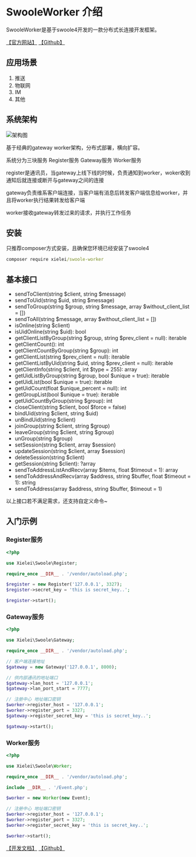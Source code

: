 # SwooleWorker 介绍

SwooleWorker是基于swoole4开发的一款分布式长连接开发框架。

[【官方网站】](http://www.github.com/xielei/swoole-worker) [【Github】](http://www.github.com/xielei/swoole-worker)

## 应用场景

1. 推送
2. 物联网
3. IM
4. 其他

## 系统架构

![架构图](https://www.ebcms.com/uploads/2021/04-27/6087c1f10c381.png)

基于经典的gateway worker架构，分布式部署，横向扩容。

系统分为三块服务 Register服务 Gateway服务 Worker服务

register是通讯员，当gateway上线下线的时候，负责通知到worker，woker收到通知后就连接或断开与gateway之间的连接

gateway负责维系客户端连接，当客户端有消息后转发客户端信息给worker，并且将worker执行结果转发给客户端

worker接收gateway转发过来的请求，并执行工作任务

## 安装

只推荐composer方式安装，且确保您环境已经安装了swoole4

``` cmd
composer require xielei/swoole-worker
```

## 基本接口

* sendToClient(string $client, string $message)
* sendToUid(string $uid, string $message)
* sendToGroup(string $group, string $message, array $without_client_list = [])
* sendToAll(string $message, array $without_client_list = [])
* isOnline(string $client)
* isUidOnline(string $uid): bool
* getClientListByGroup(string $group, string $prev_client = null): iterable
* getClientCount(): int
* getClientCountByGroup(string $group): int
* getClientList(string $prev_client = null): iterable
* getClientListByUid(string $uid, string $prev_client = null): iterable
* getClientInfo(string $client, int $type = 255): array
* getUidListByGroup(string $group, bool $unique = true): iterable
* getUidList(bool $unique = true): iterable
* getUidCount(float $unique_percent = null): int
* getGroupList(bool $unique = true): iterable
* getUidCountByGroup(string $group): int
* closeClient(string $client, bool $force = false)
* bindUid(string $client, string $uid)
* unBindUid(string $client)
* joinGroup(string $client, string $group)
* leaveGroup(string $client, string $group)
* unGroup(string $group)
* setSession(string $client, array $session)
* updateSession(string $client, array $session)
* deleteSession(string $client)
* getSession(string $client): ?array
* sendToAddressListAndRecv(array $items, float $timeout = 1): array
* sendToAddressAndRecv(array $address, string $buffer, float $timeout = 1): string
* sendToAddress(array $address, string $buffer, $timeout = 1)

以上接口若不满足需求，还支持自定义命令~

## 入门示例

### Register服务

``` php
<?php

use Xielei\Swoole\Register;

require_once __DIR__ . '/vendor/autoload.php';

$register = new Register('127.0.0.1', 3327);
$register->secret_key = 'this is secret_key..';

$register->start();
```

### Gateway服务

```php
<?php

use Xielei\Swoole\Gateway;

require_once __DIR__ . '/vendor/autoload.php';

// 客户端连接地址
$gateway = new Gateway('127.0.0.1', 8000);

// 供内部通讯的地址端口
$gateway->lan_host = '127.0.0.1';
$gateway->lan_port_start = 7777;

// 注册中心 地址端口密钥
$worker->register_host = '127.0.0.1';
$worker->register_port = 3327;
$gateway->register_secret_key = 'this is secret_key..';

$gateway->start();
```

### Worker服务

```php
<?php

use Xielei\Swoole\Worker;

require_once __DIR__ . '/vendor/autoload.php';

include __DIR__ . '/Event.php';

$worker = new Worker(new Event);

// 注册中心 地址端口密钥
$worker->register_host = '127.0.0.1';
$worker->register_port = 3327;
$worker->register_secret_key = 'this is secret_key..';

$worker->start();
```

[【开发文档】](https://www.ebcms.com/plugin/manual/home/manual?id=swooles-worker) [【Github】](http://www.github.com/xielei/swoole-worker)
